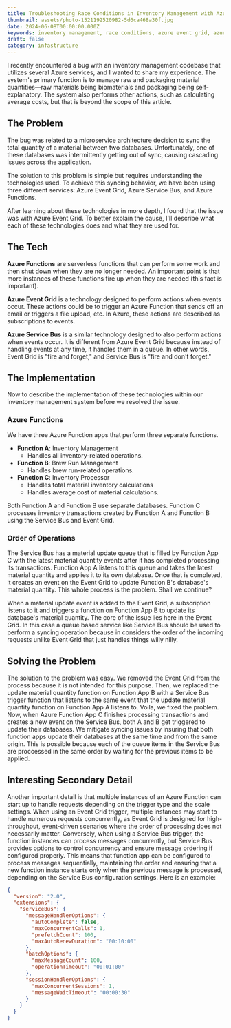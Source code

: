 ```yaml
---
title: Troubleshooting Race Conditions in Inventory Management with Azure Event Grid and Service Bus
thumbnail: assets/photo-1521192520982-5d6ca468a30f.jpg
date: 2024-06-08T00:00:00.000Z
keywords: inventory management, race conditions, azure event grid, azure service bus, azure functions, troubleshooting
draft: false
category: infastructure
---
```


I recently encountered a bug with an inventory management codebase that utilizes several Azure services, and I wanted to share my experience. The system's primary function is to manage raw and packaging material quantities—raw materials being biomaterials and packaging being self-explanatory. The system also performs other actions, such as calculating average costs, but that is beyond the scope of this article.

## The Problem

The bug was related to a microservice architecture decision to sync the total quantity of a material between two databases. Unfortunately, one of these databases was intermittently getting out of sync, causing cascading issues across the application.

The solution to this problem is simple but requires understanding the technologies used. To achieve this syncing behavior, we have been using three different services: Azure Event Grid, Azure Service Bus, and Azure Functions.

After learning about these technologies in more depth, I found that the issue was with Azure Event Grid. To better explain the cause, I'll describe what each of these technologies does and what they are used for.

## The Tech

**Azure Functions** are serverless functions that can perform some work and then shut down when they are no longer needed. An important point is that more instances of these functions fire up when they are needed (this fact is important).

**Azure Event Grid** is a technology designed to perform actions when events occur. These actions could be to trigger an Azure Function that sends off an email or triggers a file upload, etc. In Azure, these actions are described as subscriptions to events.

**Azure Service Bus** is a similar technology designed to also perform actions when events occur. It is different from Azure Event Grid because instead of handling events at any time, it handles them in a queue. In other words, Event Grid is "fire and forget," and Service Bus is "fire and don't forget."

## The Implementation

Now to describe the implementation of these technologies within our inventory management system before we resolved the issue.

### Azure Functions

We have three Azure Function apps that perform three separate functions.

- **Function A**: Inventory Management
  - Handles all inventory-related operations.
- **Function B**: Brew Run Management
  - Handles brew run-related operations.
- **Function C**: Inventory Processor
  - Handles total material inventory calculations
  - Handles average cost of material calculations.

Both Function A and Function B use separate databases. Function C processes inventory transactions created by Function A and Function B using the Service Bus and Event Grid.

### Order of Operations

The Service Bus has a material update queue that is filled by Function App C with the latest material quantity events after it has completed processing its transactions. Function App A listens to this queue and takes the latest material quantity and applies it to its own database. Once that is completed, it creates an event on the Event Grid to update Function B's database's material quantity. This whole process is the problem. Shall we continue?

When a material update event is added to the Event Grid, a subscription listens to it and triggers a function on Function App B to update its database's material quantity. The core of the issue lies here in the Event Grid. In this case a queue based service like Service Bus should be used to perform a syncing operation because in considers the order of the incoming requests unlike Event Grid that just handles things willy nilly.

## Solving the Problem

The solution to the problem was easy. We removed the Event Grid from the process because it is not intended for this purpose. Then, we replaced the update material quantity function on Function App B with a Service Bus trigger function that listens to the same event that the update material quantity function on Function App A listens to. Voila, we fixed the problem. Now, when Azure Function App C finishes processing transactions and creates a new event on the Service Bus, both A and B get triggered to update their databases. We mitigate syncing issues by insuring that both function apps update their databases at the same time and from the same origin. This is possible because each of the queue items in the Service Bus are proccessed in the same order by waiting for the previous items to be applied.

## Interesting Secondary Detail

Another important detail is that multiple instances of an Azure Function can start up to handle requests depending on the trigger type and the scale settings. When using an Event Grid trigger, multiple instances may start to handle numerous requests concurrently, as Event Grid is designed for high-throughput, event-driven scenarios where the order of processing does not necessarily matter. Conversely, when using a Service Bus trigger, the function instances can process messages concurrently, but Service Bus provides options to control concurrency and ensure message ordering if configured properly. This means that function app can be configured to process messages sequentially, maintaining the order and ensuring that a new function instance starts only when the previous message is processed, depending on the Service Bus configuration settings. Here is an example:

```JSON
{
  "version": "2.0",
  "extensions": {
    "serviceBus": {
      "messageHandlerOptions": {
        "autoComplete": false,
        "maxConcurrentCalls": 1,
        "prefetchCount": 100,
        "maxAutoRenewDuration": "00:10:00"
      },
      "batchOptions": {
        "maxMessageCount": 100,
        "operationTimeout": "00:01:00"
      },
      "sessionHandlerOptions": {
        "maxConcurrentSessions": 1,
        "messageWaitTimeout": "00:00:30"
      }
    }
  }
}
```
